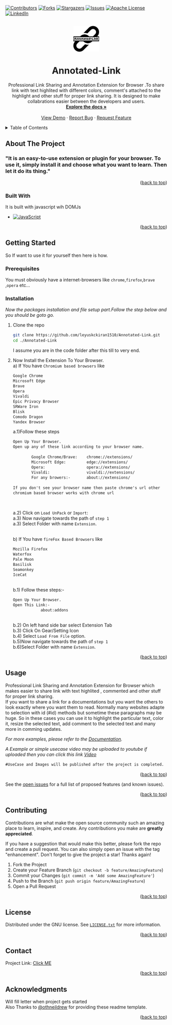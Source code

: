 <a name="readme-top"></a>
[![Contributors][contributors-shield]][contributors-url]
[![Forks][forks-shield]][forks-url]
[![Stargazers][stars-shield]][stars-url]
[![Issues][issues-shield]][issues-url]
[![Apache License][license-shield]][license-url]
[![LinkedIn][linkedin-shield]][linkedin-url]


<br />
<div align="center">
  <a href="https://github.com/leyuskckiran1510/Annotated-Link">
    <img src="ExtensionFireFox/icon.png" alt="Logo" width="80" height="80">
 </a>

  <h1 align="center">Annotated-Link</h1>

  <p align="center">
    Professional Link Sharing and Annotation Extension for Browser .To share link with text highlited with different colors, comment's attached to the highlight and other stuff for proper link sharing.
   It is designed to make collabrations easier between the developers and users.
    <br />
    <a href="https://github.com/leyuskckiran1510/Annotated-Link"><strong>Explore the docs »</strong></a>
    <br />
    <br />
    <a href="https://youtu.be/VJFZETC0QiM">View Demo</a>
    ·
    <a href="https://github.com/leyuskckiran1510/Annotated-Link/issues">Report Bug</a>
    ·
    <a href="https://github.com/leyuskckiran1510/Annotated-Link/issues">Request Feature</a>
  </p>
</div>



<!-- TABLE OF CONTENTS -->
<details>
  <summary>Table of Contents</summary>
  <ol>
    <li>
      <a href="#about-the-project">About The Project</a>
      <ul>
        <li><a href="#built-with">Built With</a></li>
      </ul>
    </li>
    <li>
      <a href="#getting-started">Getting Started</a>
      <ul>
        <li><a href="#prerequisites">Prerequisites</a></li>
        <li><a href="#installation">Installation</a></li>
      </ul>
    </li>
    <li><a href="#usage">Usage</a></li>
    <li><a href="#roadmap">Roadmap</a></li>
    <li><a href="#contributing">Contributing</a></li>
    <li><a href="#license">License</a></li>
    <li><a href="#contact">Contact</a></li>
    <li><a href="#acknowledgments">Acknowledgments</a></li>
  </ol>
</details>



<!-- ABOUT THE PROJECT -->
## About The Project

<!--[![Product Name Screen Shot][product-screenshot]](https://github.com/leyuskc/Annotated-Link)-->

### "It is an easy-to-use extension or plugin for your browser. To use it, simply install it and choose what you want to learn. Then let it do its thing."

<p align="right">(<a href="#readme-top">back to top</a>)</p>



### Built With

It is built with javascript wih DOMJs

* [![JavaScript][javascript]][javascriptorg]


<p align="right">(<a href="#readme-top">back to top</a>)</p>



<!-- GETTING STARTED -->
## Getting Started

So If want to use it for yourself then here is how.

### Prerequisites

You must obviously have a internet-browsers like `chrome`,`firefox`,`brave` ,`opera` etc...
### Installation

_Now the packages installation and file setup part.Follow the step below and you should be goto go._


1. Clone the repo
   ```sh
   git clone https://github.com/leyuskckiran1510/Annotated-Link.git
   cd ./Annotated-Link
   ```
   I assume you are in the code folder after this till to very end.
2. Now Install the Extension To Your Browser.
    <br>a) If You have `Chromium based browsers` like<br> 
    ```
    Google Chrome
    Microsoft Edge
    Brave
    Opera
    Vivaldi
    Epic Privacy Browser
    SRWare Iron
    Blisk
    Comodo Dragon
    Yandex Browser 
    ```
    a.1)Follow these steps
    ```
    Open Up Your Browser.
    Open up any of these link according to your browser name.

            Google Chrome/Brave:    chrome://extensions/
            Microsoft Edge:         edge://extensions/
            Opera:                  opera://extensions/
            Vivaldi:                vivaldi://extensions/
            For any browers:-       about://extensions/

    If you don't see your browser name then paste chrome's url other chromium based browser works with chrome url
    
           
    ```
    a.2) Click on `Load UnPack` or `Import`:<br>
    a.3) Now navigate towards the path of `step 1`<br>
    a.3) Select Folder with name `Extension`.

    <br>b) If You have `fireFox Based Browsers` like<br>
    ```
    Mozilla Firefox
    Waterfox
    Pale Moon
    Basilisk
    Seamonkey
    IceCat
    ```
    <br>b.1) Follow these steps:-
    ```
    Open Up Your Browser.
    Open This Link:-
                about:addons
    ```
    <br>b.2) On left hand side bar select Extension Tab
    <br>b.3) Click On Gear/Setting Icon
    <br>b.4) Select `Load From File` option.
    <br>b.5)Now navigate towards the path of `step 1`
    <br>b.6)Select Folder with name `Extension`.




<p align="right">(<a href="#readme-top">back to top</a>)</p>



<!-- USAGE EXAMPLES -->
## Usage

Professional Link Sharing and Annotation Extension for Browser which makes easier to share link with text highlited , commented and other stuff for proper link sharing. <br>
If you want to share a link for a documentations but you want the others to look exactly where you want them to read. Normally many websites adapte to selection with id (#id) methods but sometime these paragraphs may be huge. So in these cases you can  use it to highlight the particular text, color it, resize the selected text, add comment to the selected text and many more in comming updates.

_For more examples, please refer to the [Documentation](https://github.com/leyuskckiran1510/Annotated-Link)._

_A Example or simple usecase video may be uploaded to youtube if uploaded then you can click this link [Video](https://youtu.be/VJFZETC0QiM)_

```md
#UseCase and Images will be published after the project is completed.
```


<p align="right">(<a href="#readme-top">back to top</a>)</p>


See the [open issues](https://github.com/leyuskckiran1510/Annotated-Link/issues) for a full list of proposed features (and known issues).

<p align="right">(<a href="#readme-top">back to top</a>)</p>



<!-- CONTRIBUTING -->
## Contributing

Contributions are what make the open source community such an amazing place to learn, inspire, and create. Any contributions you make are **greatly appreciated**.

If you have a suggestion that would make this better, please fork the repo and create a pull request. You can also simply open an issue with the tag "enhancement".
Don't forget to give the project a star! Thanks again!

1. Fork the Project
2. Create your Feature Branch (`git checkout -b feature/AmazingFeature`)
3. Commit your Changes (`git commit -m 'Add some AmazingFeature'`)
4. Push to the Branch (`git push origin feature/AmazingFeature`)
5. Open a Pull Request

<p align="right">(<a href="#readme-top">back to top</a>)</p>



<!-- LICENSE -->
## License

Distributed under the GNU license. See [`LICENSE.txt`](https://github.com/leyuskckiran1510/Annotated-Link/blob/main/LICENSE) for more information.

<p align="right">(<a href="#readme-top">back to top</a>)</p>



<!-- CONTACT -->
## Contact


Project Link: [Click ME](https://github.com/leyuskckiran1510/Annotated-Link)

<p align="right">(<a href="#readme-top">back to top</a>)</p>



<!-- ACKNOWLEDGMENTS -->
## Acknowledgments

Will fill letter when project gets started<br>
Also Thanks to [@othneildrew](https://github.com/othneildrew/Best-README-Template) for providing these readme template.



<p align="right">(<a href="#readme-top">back to top</a>)</p>




[contributors-shield]: https://img.shields.io/github/contributors/leyuskckiran1510/Annotated-Link.svg?style=for-the-badge
[contributors-url]: https://github.com/leyuskckiran1510/Annotated-Link/graphs/contributors
[forks-shield]: https://img.shields.io/github/forks/leyuskckiran1510/Annotated-Link.svg?style=for-the-badge
[forks-url]: https://github.com/leyuskckiran1510/Annotated-Link/network/members
[stars-shield]: https://img.shields.io/github/stars/leyuskckiran1510/Annotated-Link.svg?style=for-the-badge
[stars-url]: https://github.com/leyuskckiran1510/Annotated-Link/stargazers
[issues-shield]: https://img.shields.io/github/issues/leyuskckiran1510/Annotated-Link.svg?style=for-the-badge
[issues-url]: https://github.com/leyuskckiran1510/Annotated-Link/issues
[license-shield]: https://img.shields.io/github/license/leyuskckiran1510/Annotated-Link.svg?style=for-the-badge
[license-url]: https://github.com/leyuskckiran1510/Annotated-Link/blob/master/LICENSE.txt
[linkedin-shield]: https://img.shields.io/badge/-LinkedIn-black.svg?style=for-the-badge&logo=linkedin&colorB=555
[linkedin-url]: https://linkedin.com/in/leyuskc
[product-screenshot]: images/screenshot.png
[javascript]:https://img.shields.io/badge/javascript-000000?style=for-the-badge&logo=python
[javascriptorg]:https://www.javascript.com/

